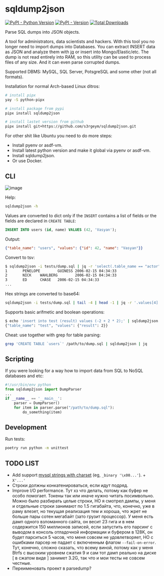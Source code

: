 # sqldump2json

[![PyPI - Python Version](https://img.shields.io/pypi/pyversions/sqldump2json)]() [![PyPI - Version](https://img.shields.io/pypi/v/sqldump2json)]() [![Total Downloads](https://static.pepy.tech/badge/sqldump2json)]()

Parse SQL dumps into JSON objects.

A tool for administrators, data scientists and hackers. With this tool you no longer need to import dumps into Databases. You can extract INSERT data as JSON and analyze them with [jq](https://github.com/jqlang/jq) or insert into Mongo/Elastic/etc. The dump is not read entirely into RAM, so this utility can be used to process files of any size. And it can even parse corrupted dumps.

Supported DBMS: MySQL, SQL Server, PotsgreSQL and some other (not all formats).

Installation for normal Arch-based Linux ditros:

```bash
# install pipx
yay -S python-pipx

# install package from pypi
pipx install sqldump2json

# install lastet version from github
pipx install git+https://github.com/s3rgeym/sqldump2json.git
```

For other shit like Ubuntu you need to do more steps:

* Install pyenv or asdf-vm.
* Install latest python version and make it global via pyenv or asdf-vm.
* Install sqldump2json.
* Or use Docker.

## CLI

![image](https://github.com/alacritty/alacritty/assets/12753171/c2dad1e7-7fd4-4c0d-a408-c85c4e0a1037)

Help:

```bash
sqldump2json -h
```

Values are converted to dict only if the `INSERT` contains a list of fields or the fields are declared in `CREATE TABLE`:

```sql
INSERT INTO users (id, name) VALUES (42, 'Vasyan');
```

Output:

```json
{"table_name": "users", "values": {"id": 42, "name": "Vasyan"}}
```

Convert to tsv:

```bash
$ sqldump2json -i tests/dump.sql | jq -r 'select(.table_name == "actor").values | @tsv'
1       PENELOPE        GUINESS 2006-02-15 04:34:33
2       NICK    WAHLBERG        2006-02-15 04:34:33
3       ED      CHASE   2006-02-15 04:34:33
...
```

Hex strings are converted to base64:

```bash
sqldump2json -i tests/dump.sql | tail -4 | head -1 | jq -r '.values[4]' | base64 -d > image.png
```

Supports basic arifmetic and boolean operations:

```bash
$ echo 'insert into test (result) values (-2 + 2 * 2);' | sqldump2json
{"table_name": "test", "values": {"result": 2}}
```

Cheat: use together with grep for table parsing:

```bash
grep 'CREATE TABLE `users`' /path/to/dump.sql | sqldump2json | jq
```

## Scripting

If you were looking for a way how to import data from SQL to NoSQL databases and etc:

```python
#!/usr/bin/env python
from sqldump2json import DumpParser
...
if __name__ == '__main__':
    parser = DumpParser()
    for item in parser.parse("/path/to/dump.sql"):
        do_something(item)
```

## Development

Run tests:

```bash
poetry run python -m unittest
```

## TODO LIST

* Add support [mysql strings with charset](https://dev.mysql.com/doc/refman/8.0/en/charset-introducer.html) (eg, `_binary '\x00...'`). + `X'...'`
* Строки должны конкатенироваться, если идут подряд.
* Improve I/O performance. Тут хз что делать, потому как буфер не особо помогает. Токены так или иначе нужно читать посимвольно. Можно было разбирать целые строки, НО я смотрел дампы, у меня и отдельные строки занимают по 1.5 гигабайта, что, конечно, уже в раму влезет, но текущая реализация тем и хороша, что жрет не больше пары сотен мегабайт (зато грузит процессор). У меня есть дамп одного взломанного сайта, он весит 23 гига и в нем содержится 150 миллионов записей, если запустить его парсинг с выводом в консоль отладочной информации и буфером в 128K, он будет парситься 5 часов, что меня совсем не удовлетворяет, НО с ошибками парсер не падает с включенным флагом `--fail-on-error`. Тут, конечно, сложно сказать, что всему виной, потому как у меня Btrfs с высоким уровнем сжатия 9 и сам тот дамп реально на диске [ в сжатом виде ] занимет 3.2G, так что и мои тесты не совсем честные.
* Переименовать проект в parsedump?
